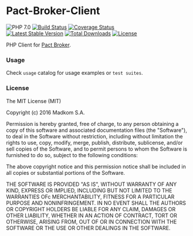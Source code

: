 # Pact-Broker-Client
![PHP 7.0](https://img.shields.io/badge/PHP-7.0-8C9CB6.svg?style=flat)
[![Build Status](https://travis-ci.org/madkom/pact-broker-client.svg?branch=master)](https://travis-ci.org/madkom/pact-broker-client)
[![Coverage Status](https://coveralls.io/repos/github/madkom/pact-broker-client/badge.svg?branch=master)](https://coveralls.io/github/madkom/pact-broker-client?branch=master)    
[![Latest Stable Version](https://poser.pugx.org/madkom/pact-broker-client/v/stable)](https://packagist.org/packages/madkom/pact-broker-client)
[![Total Downloads](https://poser.pugx.org/madkom/pact-broker-client/downloads)](https://packagist.org/packages/madkom/pact-broker-client)
[![License](https://poser.pugx.org/madkom/pact-broker-client/license)](https://packagist.org/packages/madkom/pact-broker-client)

PHP Client for [Pact Broker](https://github.com/bethesque/pact_broker). 

### Usage
Check `usage` catalog for usage examples or `test suites`.

### License
The MIT License (MIT)

Copyright (c) 2016 Madkom S.A.

Permission is hereby granted, free of charge, to any person obtaining a copy
of this software and associated documentation files (the "Software"), to deal
in the Software without restriction, including without limitation the rights
to use, copy, modify, merge, publish, distribute, sublicense, and/or sell
copies of the Software, and to permit persons to whom the Software is furnished
to do so, subject to the following conditions:

The above copyright notice and this permission notice shall be included in all
copies or substantial portions of the Software.

THE SOFTWARE IS PROVIDED "AS IS", WITHOUT WARRANTY OF ANY KIND, EXPRESS OR
IMPLIED, INCLUDING BUT NOT LIMITED TO THE WARRANTIES OFc MERCHANTABILITY,
FITNESS FOR A PARTICULAR PURPOSE AND NONINFRINGEMENT. IN NO EVENT SHALL THE
AUTHORS OR COPYRIGHT HOLDERS BE LIABLE FOR ANY CLAIM, DAMAGES OR OTHER
LIABILITY, WHETHER IN AN ACTION OF CONTRACT, TORT OR OTHERWISE, ARISING FROM,
OUT OF OR IN CONNECTION WITH THE SOFTWARE OR THE USE OR OTHER DEALINGS IN
THE SOFTWARE.